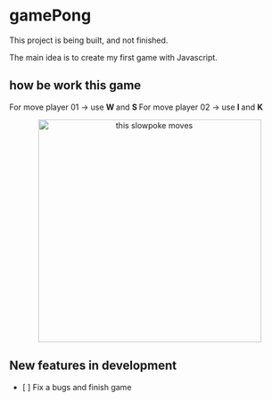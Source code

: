 # gamePong

This project is being built, and not finished.

The main idea is to create my first game with Javascript.



how be work this game
-------------------------------------

For move player 01 -> use <strong> W </strong> and <strong> S </strong>
For move player 02 -> use <strong> I </strong> and <strong> K </strong>


<p align = "center">

<img src="https://github.com/joaoguilmo/gamePong/tree/main/img/gamepong-gif.gif" alt="this slowpoke moves"  width="400" />

</p>


New features in development 
--------------------------------------

- \[ ]  Fix a bugs and finish game